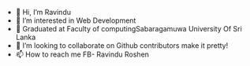 - 👋 Hi, I’m Ravindu
- 👀 I’m interested in Web Development
- 🌱 Graduated at Faculty of computingSabaragamuwa University Of Sri Lanka
- 💞️ I’m looking to collaborate on Github contributors make it pretty!
- 📫 How to reach me FB- Ravindu Roshen

<!---
Ravidu1997/Ravidu1997 is a ✨ special ✨ repository because its `README.md` (this file) appears on your GitHub profile.
You can click the Preview link to take a look at your changes.
--->
